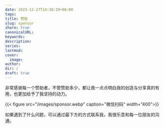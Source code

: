 ```yaml
---  
date: 2023-12-27T14:38:19+08:00  
tags:   
title: 赞助  
slug: sponsor  
share: true  
canonicalURL:   
keywords:   
description:   
series:   
lastmod:   
cover:  
  image:   
author:   
dir: /  
draft: true  
---  
```

  
非常感谢每一个赞助者，不管赞助多少，都让我一点点明白我的创造与分享真的有用，也更加给予了我坚持的动力。  
  
{{< figure src="/images/sponsor.webp" caption="微信扫码" width="400">}}  
  
如果遇到了什么问题，可以通过最下方的方式联系我，我很乐意和每一位朋友的沟通。